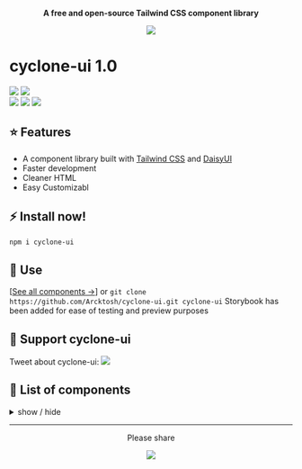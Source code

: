 <div align="center">

**A free and open-source Tailwind CSS component library**

[![][tweet]][tweet-url]

</div>

# cyclone-ui 1.0

[![][npm]][npm-url] [][number-of-components] [![][license]][license-url]  
[![][dl]][npm-url] [![][stars]][gh-url] [![][commit]][gh-url]


## ⭐ Features

- A component library built with <a href="https://tailwindcss.com/">Tailwind CSS</a> and <a href="https://daisyui.com/">DaisyUI</a>
- Faster development
- Cleaner HTML
- Easy Customizabl

## ⚡ Install now!

```bash
npm i cyclone-ui
```

## 🚀 Use

[[See all components →](https://cyclone-ui.vercel.app/)]
or
`git clone https://github.com/Arcktosh/cyclone-ui.git cyclone-ui` Storybook has been added for ease of testing and preview purposes

## 🤝 Support cyclone-ui

Tweet about cyclone-ui: [![][tweet]][tweet-url]


## 📁 List of components

<details>
<summary>
  show / hide
</summary>

- Actions
  - [x] Button
  - [x] Dropdown
  - [x] Modal
  - [x] Swap

- Data display
  - [x] Alert
  - [x] Avatar
  - [x] Badge
  - [x] Banner
  - [x] Calendar
  - [x] Card
  - [x] Carousel
  - [x] Chat bubble
  - [x] Collapse
  - [x] Comment
  - [ ] Countdown
  - [x] Empty placeholder
  - [x] Kbd
  - [x] Loading
  - [x] Progress
  - [x] Radial progress
  - [x] Stat
  - [x] Tag
  - [x] Timeline
  - [x] Toast
  - [x] Tooltip
  - [x] Treeview

- Data input
  - [x] Checkbox
  - [x] Text input
  - [x] Radio
  - [x] Range
  - [x] Rating
  - [x] Select
  - [x] Textarea
  - [x] Toggle
  - [x] Upload
  
- Layout
  - [x] Artboard
  - [x] Button group
  - [x] Divider
  - [x] Drawer
  - [x] Footer
  - [x] Hero
  - [x] Indicator
  - [x] Input group
  - [x] Mask
  - [ ] Stack

- Navigation
  - [x] App bar
  - [x] Breadcrumbs
  - [x] Link
  - [x] Menu
  - [x] Navbar
  - [x] Pagination
  - [x] Steps
  - [x] Tab

- Mockup
  - [ ] Browser
  - [x] Code
  - [x] Phone
  - [x] Window


</details>


---

<div align="center">
  
Please share  
  
[![][tweet]][tweet-url]

</div>

[npm]: https://badgen.net/github/tag/Arcktosh/cyclone-ui?label=version&color=green
[commit]: https://badgen.net/github/last-commit/Arcktosh/cyclone-ui?icon=github&color=green
[license]: https://badgen.net/github/license/Arcktosh/cyclone-ui?color=green
[stars]: https://badgen.net/github/stars/Arcktosh/cyclone-ui?color=green
[tweet]: https://img.shields.io/twitter/url?style=social&url=https%3A%2F%2Fgithub.com%2FArcktosh%2Fcyclone-ui
[license-url]: https://github.com/Arcktosh/cyclone-ui/blob/master/LICENSE
[npm-url]: https://www.npmjs.com/package/cyclone-ui
[dl]: https://badgen.net/npm/dt/cyclone-ui?label=installs&icon=npm&color=green
[gh-url]: https://github.com/Arcktosh/cyclone-ui
[build-url]: https://cyclone-ui.vercel.app/
[tweet-url]: https://twitter.com/intent/tweet?text=cyclone-ui%20%0D%0AComponents%20in%20Tailwind%20CSS%20%0D%0Ahttps://github.com/Arcktosh/cyclone-ui
[number-of-components]: https://badgen.net/badge/total%20components/45/green
